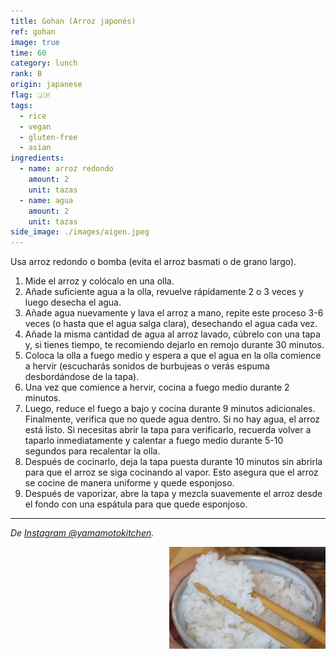 ```yaml
---
title: Gohan (Arroz japonés)
ref: gohan
image: true
time: 60
category: lunch
rank: B
origin: japanese
flag: 🇯🇵
tags:
  - rice
  - vegan
  - gluten-free
  - asian
ingredients:
  - name: arroz redondo
    amount: 2
    unit: tazas
  - name: agua
    amount: 2
    unit: tazas
side_image: ./images/aigen.jpeg
---
```


Usa arroz redondo o bomba (evita el arroz basmati o de grano largo).

1. Mide el arroz y colócalo en una olla.
2. Añade suficiente agua a la olla, revuelve rápidamente 2 o 3 veces y luego desecha el agua.
3. Añade agua nuevamente y lava el arroz a mano, repite este proceso 3-6 veces (o hasta que el agua salga clara), desechando el agua cada vez.
4. Añade la misma cantidad de agua al arroz lavado, cúbrelo con una tapa y, si tienes tiempo, te recomiendo dejarlo en remojo durante 30 minutos.
5. Coloca la olla a fuego medio y espera a que el agua en la olla comience a hervir (escucharás sonidos de burbujeas o verás espuma desbordándose de la tapa).
6. Una vez que comience a hervir, cocina a fuego medio durante 2 minutos.
7. Luego, reduce el fuego a bajo y cocina durante 9 minutos adicionales. Finalmente, verifica que no quede agua dentro. Si no hay agua, el arroz está listo. Si necesitas abrir la tapa para verificarlo, recuerda volver a taparlo inmediatamente y calentar a fuego medio durante 5-10 segundos para recalentar la olla.
8. Después de cocinarlo, deja la tapa puesta durante 10 minutos sin abrirla para que el arroz se siga cocinando al vapor. Esto asegura que el arroz se cocine de manera uniforme y quede esponjoso.
9. Después de vaporizar, abre la tapa y mezcla suavemente el arroz desde el fondo con una espátula para que quede esponjoso.

---

_De [Instagram @yamamotokitchen](https://www.instagram.com/reel/C6br4_wqA67/?utm_source=ig_web_copy_link&igsh=MzRlODBiNWFlZA==)._

<img src="images/gohan_rice.png" style="width:250px; float:right;"/>